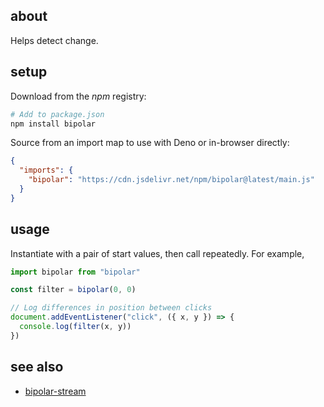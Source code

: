 ## about

Helps detect change.

## setup

Download from the _npm_ registry:

```sh
# Add to package.json
npm install bipolar
```

Source from an import map to use with Deno or in-browser directly:

```json
{
  "imports": {
    "bipolar": "https://cdn.jsdelivr.net/npm/bipolar@latest/main.js"
  }
}
```

## usage

Instantiate with a pair of start values, then call repeatedly. For example,

```js
import bipolar from "bipolar"

const filter = bipolar(0, 0)

// Log differences in position between clicks
document.addEventListener("click", ({ x, y }) => {
  console.log(filter(x, y))
})
```

## see also

- [bipolar-stream](https://github.com/thewhodidthis/bipolar-stream)
